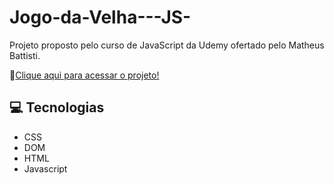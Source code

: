 # Jogo-da-Velha---JS-
Projeto proposto pelo curso de JavaScript da Udemy ofertado pelo Matheus Battisti.

📎[Clique aqui para acessar o projeto!](https://rmarques-s.github.io/Jogo-da-Velha---JS-)

## 💻 Tecnologias
- CSS
- DOM 
- HTML
- Javascript



